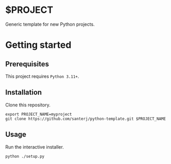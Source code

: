 # $PROJECT

Generic template for new Python projects.

# Getting started

## Prerequisites

This project requires `Python 3.11+`.

## Installation

Clone this repository.

    export PROJECT_NAME=myproject
    git clone https://github.com/santerj/python-template.git $PROJECT_NAME

## Usage

Run the interactive installer.

    python ./setup.py
